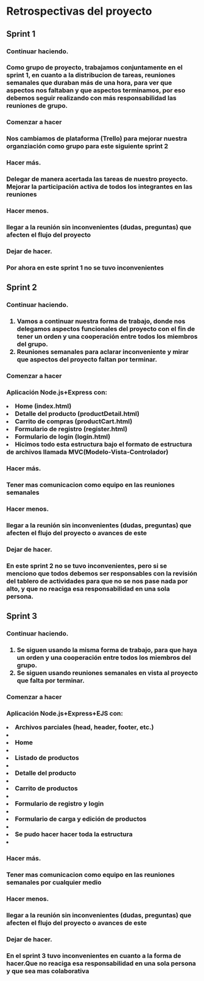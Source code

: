 <h1>Retrospectivas del proyecto</h1>

<section>
<h2>Sprint 1 </h2>
    <div> 
        <h3>Continuar haciendo.<h3>
        <p>
        Como grupo de proyecto, trabajamos conjuntamente en el sprint 1, en cuanto a la distribucion de tareas, reuniones semanales que duraban más de una hora, para ver que aspectos nos faltaban y que aspectos terminamos, por eso debemos seguir realizando con más responsabilidad las reuniones de grupo.
        </p>
    </div>
    <div> 
        <h3>Comenzar a hacer<h3>
        <p> Nos cambiamos de plataforma (Trello) para mejorar nuestra organziación como grupo para este siguiente sprint 2 </p>
    </div>
    <div> 
        <h3>Hacer más.<h3>
        <p> Delegar de manera acertada las tareas de nuestro proyecto. Mejorar la participación activa de todos los integrantes en las reuniones</p>
    </div>
    <div> 
        <h3>Hacer menos.<h3>
        <p>llegar a la reunión sin inconvenientes (dudas, preguntas) que afecten el flujo del proyecto </p>
    </div>
    <div> 
        <h3>Dejar de hacer.<h3>
        <p> Por ahora en este sprint 1 no se tuvo inconvenientes</p>
    </div>
</section>


<section>
<h2>Sprint 2 </h2>
    <div> 
        <h3>Continuar haciendo.<h3>
        <p> 
            <ol>
                <li> Vamos a continuar nuestra forma de trabajo, donde nos delegamos aspectos funcionales del proyecto con el fin de tener un orden y una cooperación entre todos los miembros del grupo.</li>
                <li> Reuniones semanales para aclarar inconveniente y mirar que aspectos del proyecto faltan por terminar. </li>
            </ol>
        </p>
    </div>
    <div> 
        <h3>Comenzar a hacer<h3>
        <p> Aplicación Node.js+Express con:
           <li> Home (index.html)</li>
           <li> Detalle del producto (productDetail.html)</li>
           <li> Carrito de compras (productCart.html)</li>
           <li> Formulario de registro (register.html)</li>
           <li> Formulario de login (login.html)</li>
           <li> Hicimos todo esta estructura bajo el formato de estructura de archivos llamada MVC(Modelo-Vista-Controlador)</li></p>
    </div>
    <div> 
        <h3>Hacer más.<h3>
        <p>Tener mas comunicacion como equipo en las reuniones semanales</p>
        </p>
    </div>
    <div> 
        <h3>Hacer menos.<h3>
        <p> llegar a la reunión sin inconvenientes (dudas, preguntas) que afecten el flujo del proyecto o avances de este </p>
    </div>
    <div> 
        <h3>Dejar de hacer.<h3>
        <p>
            En este sprint 2 no se tuvo inconvenientes, pero si se menciono que todos debemos ser responsables con la revisión del tablero de actividades para que no se nos pase nada por alto, y que no reaciga esa responsabilidad en una sola persona. 
         </p>
    </div>
     
</section>
        
        
<section>
<h2>Sprint 3 </h2>
    <div> 
        <h3>Continuar haciendo.<h3>
        <p> 
            <ol>
                <li> Se siguen usando la misma forma de trabajo, para que haya un orden y una cooperación entre todos los miembros del grupo.</li>
                <li>  Se siguen usando reuniones semanales en vista al proyecto que falta por terminar. </li>
            </ol>
        </p>
    </div>
    <div> 
        <h3>Comenzar a hacer<h3>
        <p> Aplicación Node.js+Express+EJS con:
      <li>  Archivos parciales (head, header, footer, etc.)<li>
      <li>  Home<li>
      <li>  Listado de productos<li>
      <li>  Detalle del producto<li>
      <li>  Carrito de productos<li>
      <li>  Formulario de registro y login<li>
      <li>  Formulario de carga y edición de productos<li>
      <li>  Se pudo hacer hacer toda la estructura<li></p>
    </div>
    <div> 
        <h3>Hacer más.<h3>
        <p>Tener mas comunicacion como equipo en las reuniones semanales por cualquier medio</p>
        </p>
    </div>
    <div> 
        <h3>Hacer menos.<h3>
        <p> llegar a la reunión sin inconvenientes (dudas, preguntas) que afecten el flujo del proyecto o avances de este </p>
    </div>
    <div> 
        <h3>Dejar de hacer.<h3>
        <p>
            En el sprint 3 tuvo inconvenientes en cuanto a la forma de hacer.Que no reaciga esa responsabilidad en una sola persona y que sea mas colaborativa 
         </p>
    </div>
     
</section>
